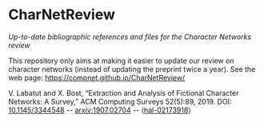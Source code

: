 # CharNetReview
*Up-to-date  bibliographic references and files for the Character Networks review*

This repository only aims at making it easier to update our review on character networks (instead of updating the preprint twice a year). See the web page: https://compnet.github.io/CharNetReview/

V. Labatut and X. Bost, “Extraction and Analysis of Fictional Character Networks: A Survey,” ACM Computing Surveys 52(5):89, 2019. DOI: [10.1145/3344548](http://doi.org/10.1145/3344548) -- [arxiv:1907.02704](https://arxiv.org/abs/1907.02704) -- ⟨[hal-02173918](https://hal.archives-ouvertes.fr/hal-02173918)⟩
